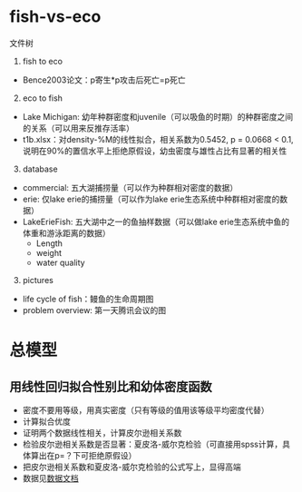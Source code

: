 # fish-vs-eco

文件树
1. fish to eco
* Bence2003论文：p寄生*p攻击后死亡=p死亡


2. eco to fish
* Lake Michigan: 幼年种群密度和juvenile（可以吸鱼的时期）的种群密度之间的关系（可以用来反推存活率）
* t1b.xlsx：对density-%M的线性拟合，相关系数为0.5452, p = 0.0668 < 0.1, 说明在90%的置信水平上拒绝原假设，幼虫密度与雄性占比有显著的相关性

3. database

* commercial: 五大湖捕捞量（可以作为种群相对密度的数据）
* erie: 仅lake erie的捕捞量（可以作为lake erie生态系统中种群相对密度的数据）
* LakeErieFish: 五大湖中之一的鱼抽样数据（可以做lake erie生态系统中鱼的体重和游泳距离的数据）
  * Length
  * weight
  * water quality

3. pictures

* life cycle of fish：鳗鱼的生命周期图
* problem overview: 第一天腾讯会议的图

# 总模型

## 用线性回归拟合性别比和幼体密度函数
- 密度不要用等级，用真实密度（只有等级的值用该等级平均密度代替）
- 计算拟合优度
- 证明两个数据线性相关，计算皮尔逊相关系数
- 检验皮尔逊相关系数是否显著：夏皮洛-威尔克检验（可直接用spss计算，具体算出在p=？下可拒绝原假设）
- 把皮尔逊相关系数和夏皮洛-威尔克检验的公式写上，显得高端
- 数据见[数据文档](/eco%20to%20fish%20model/Age,%20growth,%20and%20sex%20ratio%20.md)
